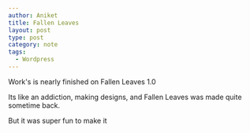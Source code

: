 ```yaml
---
author: Aniket
title: Fallen Leaves
layout: post
type: post
category: note
tags:
  - Wordpress
---
```

Work's is nearly finished on Fallen Leaves 1.0

Its like an addiction, making designs, and Fallen Leaves was made quite sometime back.

But it was super fun to make it